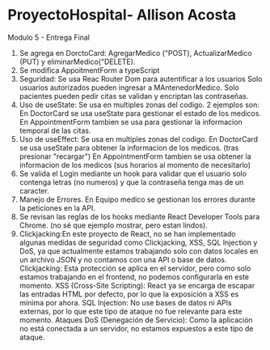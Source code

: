 # ProyectoHospital- Allison Acosta
Modulo 5 - Entrega Final

1. Se agrega en DorctoCard: AgregarMedico ("POST), ActualizarMedico (PUT) y eliminarMedico("DELETE).
2. Se modifica AppoitmentForm a typeScript
3. Seguridad: Se usa Reac Router Dom para autentificar a los usuarios
    Solo usuarios autorizados pueden ingresar a MAntenedorMedico.
    Solo pacientes pueden pedir citas
    se validan y encriptan las contraseñas.
4. Uso de useState: Se usa en multiples zonas del codigo. 2 ejemplos son:
    En DoctorCard se usa useState para gestionar el estado de los medicos.
    En AppointmentForm tambien se usa para gestionar la informacion temporal de las citas.
5. Uso de useEffect: Se usa en multiples zonas del codigo.
    En DoctorCard se usa useState para obtener la informacion de los medicos. (tras presionar "recargar")
    En AppointmentForm tambien se usa obtener la informacion de los medicos (sus horarios al momento de necesitarlo)
6. Se valida el Login mediante un hook para validar que el usuario solo contenga letras (no numeros) y que la contraseña tenga mas de un caracter. 
7. Manejo de Errores. En Equipo medico se gestionan los errores durante la peticiones en la API. 
8. Se revisan las reglas de los hooks mediante React Developer Tools para Chrome. (no sé que ejemplo mostrar, pero estan lindos).
9. Clickjacking:En este proyecto de React, no se han implementado algunas medidas de seguridad como Clickjacking, XSS, SQL Injection y DoS, ya que actualmente estamos trabajando solo con datos locales en un archivo JSON y no contamos con una API o base de datos.
Clickjacking: Esta protección se aplica en el servidor, pero como solo estamos trabajando en el frontend, no podemos configurarla en este momento.
XSS (Cross-Site Scripting): React ya se encarga de escapar las entradas HTML por defecto, por lo que la exposición a XSS es mínima por ahora.
SQL Injection: No use bases de datos ni APIs externas, por lo que este tipo de ataque no fue relevante para este momento.
Ataques DoS (Denegación de Servicio): Como la aplicación no está conectada a un servidor, no estamos expuestos a este tipo de ataque.